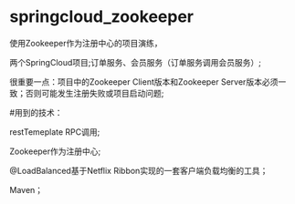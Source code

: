 # springcloud_zookeeper
使用Zookeeper作为注册中心的项目演练，

两个SpringCloud项目;订单服务、会员服务（订单服务调用会员服务）;

很重要一点：项目中的Zookeeper Client版本和Zookeeper Server版本必须一致；否则可能发生注册失败或项目启动问题; 

#用到的技术： 

restTemeplate RPC调用;  

Zookeeper作为注册中心; 

@LoadBalanced基于Netflix Ribbon实现的一套客户端负载均衡的工具；

Maven；
